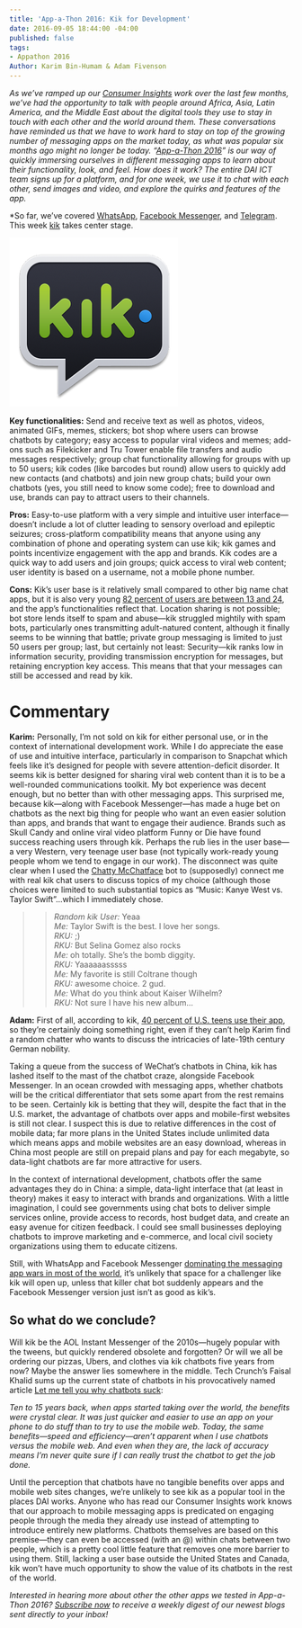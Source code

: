 ```yaml
---
title: 'App-a-Thon 2016: Kik for Development'
date: 2016-09-05 18:44:00 -04:00
published: false
tags:
- Appathon 2016
Author: Karim Bin-Humam & Adam Fivenson
---
```


*As we’ve ramped up our [Consumer Insights](http://dai-global-digital.com/tags/?tag=consumer-insights) work over the last few months, we’ve had the opportunity to talk with people around Africa, Asia, Latin America, and the Middle East about the digital tools they use to stay in touch with each other and the world around them. These conversations have reminded us that we have to work hard to stay on top of the growing number of messaging apps on the market today, as what was popular six months ago might no longer be today. “[App-a-Thon 2016](http://dai-global-digital.com/tags/?tag=appathon-2016)” is our way of quickly immersing ourselves in different messaging apps to learn about their functionality, look, and feel. How does it work? The entire DAI ICT team signs up for a platform, and for one week, we use it to chat with each other, send images and video, and explore the quirks and features of the app.*

\*So far, we’ve covered [WhatsApp](http://dai-global-digital.com/whatsapp-appathon-2016.html), [Facebook Messenger](http://dai-global-digital.com/facebook-messenger.html), and [Telegram](http://dai-global-digital.com/app-a-thon-2016-telegram-for-development.html). This week [kik](https://www.kik.com/) takes center stage.

<!--more-->

![unnamed.png](/uploads/unnamed.png)

**Key functionalities:** Send and receive text as well as photos, videos, animated GIFs, memes, stickers; bot shop where users can browse chatbots by category; easy access to popular viral videos and memes; add-ons such as Filekicker and Tru Tower enable file transfers and audio messages respectively; group chat functionality allowing for groups with up to 50 users; kik codes (like barcodes but round) allow users to quickly add new contacts (and chatbots) and join new group chats; build your own chatbots (yes, you still need to know some code); free to download and use, brands can pay to attract users to their channels.

**Pros:** Easy-to-use platform with a very simple and intuitive user interface—doesn’t include a lot of clutter leading to sensory overload and epileptic seizures; cross-platform compatibility means that anyone using any combination of phone and operating system can use kik; kik games and points incentivize engagement with the app and brands. Kik codes are a quick way to add users and join groups; quick access to viral web content; user identity is based on a username, not a mobile phone number.

**Cons:** Kik’s user base is it relatively small compared to other big name chat apps, but it is also very young [82 percent of users are between 13 and 24](https://www.kik.com/assets/Uploads/Kik-200M-One-Pager.pdf), and the app’s functionalities reflect that. Location sharing is not possible; bot store lends itself to spam and abuse—kik struggled mightily with spam bots, particularly ones transmitting adult-natured content, although it finally seems to be winning that battle; private group messaging is limited to just 50 users per group; last, but certainly not least: Security—kik ranks low in information security, providing transmission encryption for messages, but retaining encryption key access. This means that that your messages can still be accessed and read by kik.

# **Commentary**

**Karim:** Personally, I’m not sold on kik for either personal use, or in the context of international development work. While I do appreciate the ease of use and intuitive interface, particularly in comparison to Snapchat which feels like it’s designed for people with severe attention-deficit disorder. It seems kik is better designed for sharing viral web content than it is to be a well-rounded communications toolkit. My bot experience was decent enough, but no better than with other messaging apps. This surprised me, because kik—along with Facebook Messenger—has made a huge bet on chatbots as the next big thing for people who want an even easier solution than apps, and brands that want to engage their audience. Brands such as Skull Candy and online viral video platform Funny or Die have found success reaching users through kik. Perhaps the rub lies in the user base—a very Western, very teenage user base (not typically work-ready young people whom we tend to engage in our work). The disconnect was quite clear when I used the [Chatty McChatface](http://www.chattymcchatface.com/) bot to (supposedly) connect me with real kik chat users to discuss topics of my choice (although those choices were limited to such substantial topics as  “Music: Kanye West vs. Taylor Swift”...which I immediately chose.

>>*Random kik User:* Yeaa <br />
>*Me:* Taylor Swift is the best. I love her songs. <br />
>*RKU:* ;) <br />
>*RKU:* But Selina Gomez also rocks <br />
>*Me:* oh totally. She’s the bomb diggity. <br />
>*RKU:* Yaaaaaasssss <br />
>*Me:* My favorite is still Coltrane though <br />
>*RKU:* awesome choice. 2 gud. <br />
>*Me:* What do you think about Kaiser Wilhelm? <br />
>*RKU:*  Not sure I have his new album... <br />

**Adam:** First of all, according to kik, [40 percent of U.S. teens use their app](https://blog.kik.com/2015/05/13/when-teens-use-kik/), so they’re certainly doing something right, even if they can’t help Karim find a random chatter who wants to discuss the intricacies of late-19th century German nobility.

Taking a queue from the success of WeChat’s chatbots in China, kik has lashed itself to the mast of the chatbot craze, alongside Facebook Messenger. In an ocean crowded with messaging apps, whether chatbots will be the critical differentiator that sets some apart from the rest remains to be seen. Certainly kik is betting that they will, despite the fact that in the U.S. market, the advantage of chatbots over apps and mobile-first websites is still not clear. I suspect this is due to relative differences in the cost of mobile data; far more plans in the United States include unlimited data which means apps and mobile websites are an easy download, whereas in China most people are still on prepaid plans and pay for each megabyte, so data-light chatbots are far more attractive for users.

In the context of international development, chatbots offer the same advantages they do in China: a simple, data-light interface that (at least in theory) makes it easy to interact with brands and organizations. With a little imagination, I could see governments using chat bots to deliver simple services online, provide access to records, host budget data, and create an easy avenue for citizen feedback. I could see small businesses deploying chatbots to improve marketing and e-commerce, and local civil society organizations using them to educate citizens.

Still, with WhatsApp and Facebook Messenger [dominating the messaging app wars in most of the world](https://www.similarweb.com/blog/worldwide-messaging-apps), it’s unlikely that space for a challenger like kik will open up, unless that killer chat bot suddenly appears and the Facebook Messenger version just isn’t as good as kik’s.

## So what do we conclude?

Will kik be the AOL Instant Messenger of the 2010s—hugely popular with the tweens, but quickly rendered obsolete and forgotten? Or will we all be ordering our pizzas, Ubers, and clothes via kik chatbots five years from now? Maybe the answer lies somewhere in the middle. Tech Crunch’s Faisal Khalid sums up the current state of chatbots in his provocatively named article [Let me tell you why chatbots suck](https://techcrunch.com/2016/05/29/why-do-chatbots-suck/):

*Ten to 15 years back, when apps started taking over the world, the benefits were crystal clear. It was just quicker and easier to use an app on your phone to do stuff than to try to use the mobile web. Today, the same benefits—speed and efficiency—aren’t apparent when I use chatbots versus the mobile web. And even when they are, the lack of accuracy means I’m never quite sure if I can really trust the chatbot to get the job done.*

Until the perception that chatbots have no tangible benefits over apps and mobile web sites changes, we’re unlikely to see kik as a popular tool in the places DAI works. Anyone who has read our Consumer Insights work knows that our approach to mobile messaging apps is predicated on engaging people through the media they already use instead of attempting to introduce entirely new platforms. Chatbots themselves are based on this premise—they can even be accessed (with an @) within chats between two people, which is a pretty cool little feature that removes one more barrier to using them. Still, lacking a user base outside the United States and Canada, kik won’t have much opportunity to show the value of its chatbots in the rest of the world.

*Interested in hearing more about other the other apps we tested in App-a-Thon 2016? [Subscribe now](https://confirmsubscription.com/h/r/066AFBA15492935C) to receive a weekly digest of our newest blogs sent directly to your inbox!*